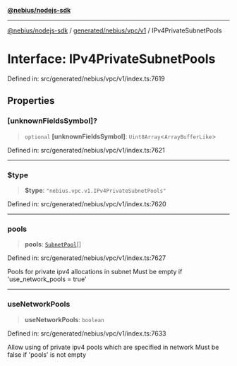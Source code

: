 [**@nebius/nodejs-sdk**](../../../../../README.md)

---

[@nebius/nodejs-sdk](../../../../../README.md) / [generated/nebius/vpc/v1](../README.md) / IPv4PrivateSubnetPools

# Interface: IPv4PrivateSubnetPools

Defined in: src/generated/nebius/vpc/v1/index.ts:7619

## Properties

### \[unknownFieldsSymbol\]?

> `optional` **\[unknownFieldsSymbol\]**: `Uint8Array`\<`ArrayBufferLike`\>

Defined in: src/generated/nebius/vpc/v1/index.ts:7621

---

### $type

> **$type**: `"nebius.vpc.v1.IPv4PrivateSubnetPools"`

Defined in: src/generated/nebius/vpc/v1/index.ts:7620

---

### pools

> **pools**: [`SubnetPool`](SubnetPool.md)[]

Defined in: src/generated/nebius/vpc/v1/index.ts:7627

Pools for private ipv4 allocations in subnet
Must be empty if 'use_network_pools = true'

---

### useNetworkPools

> **useNetworkPools**: `boolean`

Defined in: src/generated/nebius/vpc/v1/index.ts:7633

Allow using of private ipv4 pools which are specified in network
Must be false if 'pools' is not empty
